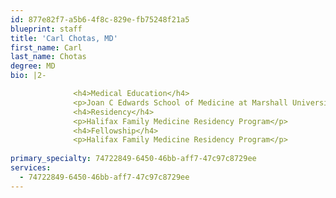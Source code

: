```yaml
---
id: 877e82f7-a5b6-4f8c-829e-fb75248f21a5
blueprint: staff
title: 'Carl Chotas, MD'
first_name: Carl
last_name: Chotas
degree: MD
bio: |2-

              <h4>Medical Education</h4>
              <p>Joan C Edwards School of Medicine at Marshall University</p>
              <h4>Residency</h4>
              <p>Halifax Family Medicine Residency Program</p>
              <h4>Fellowship</h4>
              <p>Halifax Family Medicine Residency Program</p>
          
primary_specialty: 74722849-6450-46bb-aff7-47c97c8729ee
services:
  - 74722849-6450-46bb-aff7-47c97c8729ee
---
```

